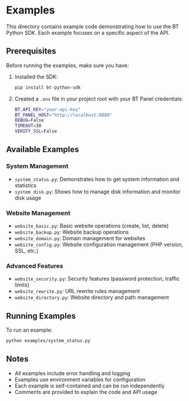 # Examples

This directory contains example code demonstrating how to use the BT Python SDK. Each example focuses on a specific aspect of the API.

## Prerequisites

Before running the examples, make sure you have:

1. Installed the SDK:
   ```bash
   pip install bt-python-sdk
   ```

2. Created a `.env` file in your project root with your BT Panel credentials:
   ```bash
   BT_API_KEY="your-api-key"
   BT_PANEL_HOST="http://localhost:8888"
   DEBUG=False
   TIMEOUT=30
   VERIFY_SSL=False
   ```

## Available Examples

### System Management
- `system_status.py`: Demonstrates how to get system information and statistics
- `system_disk.py`: Shows how to manage disk information and monitor disk usage

### Website Management
- `website_basic.py`: Basic website operations (create, list, delete)
- `website_backup.py`: Website backup operations
- `website_domain.py`: Domain management for websites
- `website_config.py`: Website configuration management (PHP version, SSL, etc.)

### Advanced Features
- `website_security.py`: Security features (password protection, traffic limits)
- `website_rewrite.py`: URL rewrite rules management
- `website_directory.py`: Website directory and path management

## Running Examples

To run an example:

```bash
python examples/system_status.py
```

## Notes

- All examples include error handling and logging
- Examples use environment variables for configuration
- Each example is self-contained and can be run independently
- Comments are provided to explain the code and API usage
